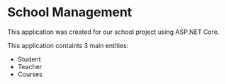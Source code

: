 # School Management
This application was created for our school project using ASP.NET Core.

This application containts 3 main entities:
  - Student
  - Teacher
  - Courses
